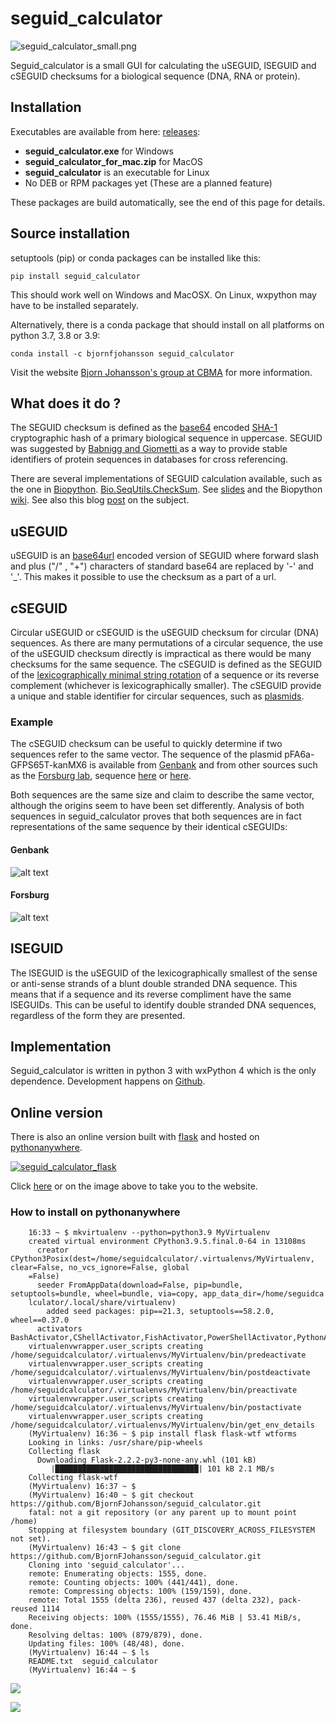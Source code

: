 # seguid_calculator

![seguid_calculator_small.png](seguid_calculator_small.png "seguid_calculator")

Seguid_calculator is a small GUI for calculating the uSEGUID, lSEGUID and cSEGUID checksums for a
biological sequence (DNA, RNA or protein).

## Installation

Executables are available from here: [releases](https://github.com/BjornFJohansson/seguid_calculator/releases):

- **seguid_calculator.exe** for Windows
- **seguid_calculator_for_mac.zip** for MacOS
- **seguid_calculator** is an executable for Linux
- No DEB or RPM packages yet (These are a planned feature)

These packages are build automatically, see the end of this page  for details.

## Source installation

setuptools (pip) or conda packages can be installed like this:

    pip install seguid_calculator

This should work well on Windows and MacOSX. On Linux, wxpython may have to be installed separately.

Alternatively, there is a conda package that should install on all platforms on python 3.7, 3.8 or 3.9:

    conda install -c bjornfjohansson seguid_calculator

Visit the website [Bjorn Johansson's group at CBMA](https://metabolicengineeringgroupcbma.github.io/) for more information.

## What does it do ?

The SEGUID checksum is defined as the [base64](https://en.wikipedia.org/wiki/Base64#URL_applications) encoded 
[SHA-1](http://en.wikipedia.org/wiki/SHA-1) cryptographic hash of a 
primary biological sequence in uppercase. SEGUID was suggested by [Babnigg and Giometti ](http://www.ncbi.nlm.nih.gov/pubmed/16858731)
as a way to provide stable identifiers of protein sequences in databases for cross referencing.

There are several implementations of SEGUID calculation available, such as the one in [Biopython](http://biopython.org/wiki/Main_Page).
[Bio.SeqUtils.CheckSum](http://biopython.org/DIST/docs/api/Bio.SeqUtils.CheckSum-module.html).
See [slides](https://www.nature.com/articles/npre.2007.278.1) and the Biopython
[wiki](https://biopython.org/wiki/SeqIO#Using_the_SEGUID_checksum).
See also this blog [post](http://wiki.christophchamp.com/index.php/SEGUID) on the subject.

## uSEGUID

uSEGUID is an [base64url](https://en.wikipedia.org/wiki/Base64#URL_applications) encoded version
of SEGUID where forward slash and plus ("/" , "+") characters of standard base64 are 
replaced by '-' and '_'. This makes it possible to use the checksum as a part of a url.


## cSEGUID

Circular uSEGUID or cSEGUID is the uSEGUID checksum for circular (DNA) sequences. As there are many permutations
of a circular sequence, the use of the uSEGUID checksum directly is impractical as there would be many checksums for the
same sequence. The cSEGUID is defined as the SEGUID of the [lexicographically minimal string rotation](http://en.wikipedia.org/wiki/Lexicographically_minimal_string_rotation)
of a sequence or its reverse complement (whichever is lexicographically smaller). The cSEGUID provide a unique and stable identifier for circular sequences, such as [plasmids](http://en.wikipedia.org/wiki/Plasmid).

### Example

The cSEGUID checksum can be useful to quickly determine if two sequences refer to the same vector.
The sequence of the plasmid pFA6a-GFPS65T-kanMX6 is available from [Genbank](http://www.ncbi.nlm.nih.gov/nuccore/AJ002682)
and from other sources such as the [Forsburg lab](http://www-bcf.usc.edu/~forsburg/), sequence [here](http://www-bcf.usc.edu/~forsburg/GFPS65T.html) or [here](https://gist.github.com/BjornFJohansson/d394362134338d5f1ff0).

Both sequences are the same size and claim to describe the same vector, although the origins seem to have been set differently.
Analysis of both sequences in seguid_calculator proves that both sequences are in fact representations of the same sequence
by their identical cSEGUIDs:

#### Genbank

![alt text](https://raw.githubusercontent.com/BjornFJohansson/seguid_calculator/master/genbank.png "seguid_calculator")

#### Forsburg

![alt text](https://raw.githubusercontent.com/BjornFJohansson/seguid_calculator/master/forsburg.png "seguid_calculator")

## lSEGUID

The lSEGUID is the uSEGUID of the lexicographically smallest of the sense or anti-sense strands of a blunt double stranded DNA sequence. This means
that if a sequence and its reverse compliment have the same lSEGUIDs. This can be useful to identify double stranded DNA sequences,
regardless of the form they are presented.

## Implementation

Seguid_calculator is written in python 3 with wxPython 4 which is the only dependence.
Development happens on [Github](https://github.com/BjornFJohansson/seguid_calculator).

## Online version

There is also an online version built with [flask](https://github.com/pallets/flask) and hosted on [pythonanywhere](https://www.pythonanywhere.com/).

[![seguid_calculator_flask](seguid_calculator_flask.png)](http://seguidcalculator.pythonanywhere.com/)

Click [here](http://seguidcalculator.pythonanywhere.com/) or on the image above to take you to the website.


### How to install on pythonanywhere







        16:33 ~ $ mkvirtualenv --python=python3.9 MyVirtualenv                                                                 
        created virtual environment CPython3.9.5.final.0-64 in 13108ms                                                         
          creator CPython3Posix(dest=/home/seguidcalculator/.virtualenvs/MyVirtualenv, clear=False, no_vcs_ignore=False, global
        =False)                                                                                                                
          seeder FromAppData(download=False, pip=bundle, setuptools=bundle, wheel=bundle, via=copy, app_data_dir=/home/seguidca
        lculator/.local/share/virtualenv)                                                                                      
            added seed packages: pip==21.3, setuptools==58.2.0, wheel==0.37.0                                                  
          activators BashActivator,CShellActivator,FishActivator,PowerShellActivator,PythonActivator,XonshActivator            
        virtualenvwrapper.user_scripts creating /home/seguidcalculator/.virtualenvs/MyVirtualenv/bin/predeactivate             
        virtualenvwrapper.user_scripts creating /home/seguidcalculator/.virtualenvs/MyVirtualenv/bin/postdeactivate            
        virtualenvwrapper.user_scripts creating /home/seguidcalculator/.virtualenvs/MyVirtualenv/bin/preactivate               
        virtualenvwrapper.user_scripts creating /home/seguidcalculator/.virtualenvs/MyVirtualenv/bin/postactivate              
        virtualenvwrapper.user_scripts creating /home/seguidcalculator/.virtualenvs/MyVirtualenv/bin/get_env_details           
        (MyVirtualenv) 16:36 ~ $ pip install flask flask-wtf wtforms                                                           
        Looking in links: /usr/share/pip-wheels                                                                                
        Collecting flask                                                                                                       
          Downloading Flask-2.2.2-py3-none-any.whl (101 kB)                                                                    
             |████████████████████████████████| 101 kB 2.1 MB/s                                                                
        Collecting flask-wtf                                                                                                   
        (MyVirtualenv) 16:37 ~ $                                                                                               
        (MyVirtualenv) 16:40 ~ $ git checkout https://github.com/BjornFJohansson/seguid_calculator.git                         
        fatal: not a git repository (or any parent up to mount point /home)                                                    
        Stopping at filesystem boundary (GIT_DISCOVERY_ACROSS_FILESYSTEM not set).                                             
        (MyVirtualenv) 16:43 ~ $ git clone https://github.com/BjornFJohansson/seguid_calculator.git                            
        Cloning into 'seguid_calculator'...                                                                                    
        remote: Enumerating objects: 1555, done.
        remote: Counting objects: 100% (441/441), done.
        remote: Compressing objects: 100% (159/159), done.
        remote: Total 1555 (delta 236), reused 437 (delta 232), pack-reused 1114
        Receiving objects: 100% (1555/1555), 76.46 MiB | 53.41 MiB/s, done.                                                    
        Resolving deltas: 100% (879/879), done.                                                                                
        Updating files: 100% (48/48), done.                                                                                    
        (MyVirtualenv) 16:44 ~ $ ls                                                                                            
        README.txt  seguid_calculator                                                                                          
        (MyVirtualenv) 16:44 ~ $
        
        

![](pyany_setting1.png)


![](pyany_settings2.png)